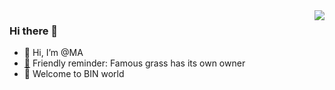 <img align="right" src="https://github-readme-stats.vercel.app/api?username=MartyAlien&show_icons=true&icon_color=f92f60&text_color=fffbe5&hide_title=true&theme=dark" />

### Hi there 👋

- 👋 Hi, I’m @MA
- [💞️](https://tanyajun.gitee.io/) Friendly reminder: Famous grass has its own owner
- :meat_on_bone: Welcome to BIN world
<!-- ![Shining stars](https://github-readme-stats.vercel.app/api?username=MartyAlien&show_icons=true&theme=onedark) -->
